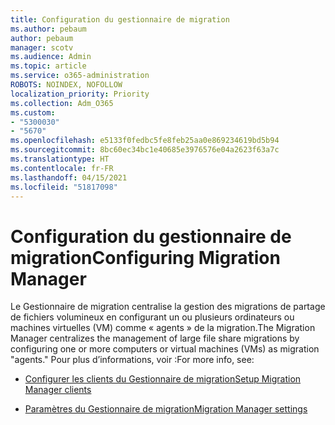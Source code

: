 ```yaml
---
title: Configuration du gestionnaire de migration
ms.author: pebaum
author: pebaum
manager: scotv
ms.audience: Admin
ms.topic: article
ms.service: o365-administration
ROBOTS: NOINDEX, NOFOLLOW
localization_priority: Priority
ms.collection: Adm_O365
ms.custom:
- "5300030"
- "5670"
ms.openlocfilehash: e5133f0fedbc5fe8feb25aa0e869234619bd5b94
ms.sourcegitcommit: 8bc60ec34bc1e40685e3976576e04a2623f63a7c
ms.translationtype: HT
ms.contentlocale: fr-FR
ms.lasthandoff: 04/15/2021
ms.locfileid: "51817098"
---
```

# <a name="configuring-migration-manager"></a><span data-ttu-id="1c34e-102">Configuration du gestionnaire de migration</span><span class="sxs-lookup"><span data-stu-id="1c34e-102">Configuring Migration Manager</span></span>

<span data-ttu-id="1c34e-103">Le Gestionnaire de migration centralise la gestion des migrations de partage de fichiers volumineux en configurant un ou plusieurs ordinateurs ou machines virtuelles (VM) comme « agents » de la migration.</span><span class="sxs-lookup"><span data-stu-id="1c34e-103">The Migration Manager centralizes the management of large file share migrations by configuring one or more computers or virtual machines (VMs) as migration "agents."</span></span> <span data-ttu-id="1c34e-104">Pour plus d’informations, voir :</span><span class="sxs-lookup"><span data-stu-id="1c34e-104">For more info, see:</span></span>

- [<span data-ttu-id="1c34e-105">Configurer les clients du Gestionnaire de migration</span><span class="sxs-lookup"><span data-stu-id="1c34e-105">Setup Migration Manager clients</span></span>](https://docs.microsoft.com/sharepointmigration/mm-setup-clients)

- [<span data-ttu-id="1c34e-106">Paramètres du Gestionnaire de migration</span><span class="sxs-lookup"><span data-stu-id="1c34e-106">Migration Manager settings</span></span>](https://docs.microsoft.com/sharepointmigration/mm-settings)
